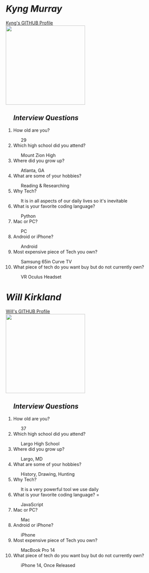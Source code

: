 <!DOCTYPE html>
<html>
<head>
 <link rel="stylesheet" href="styles.css">
</head>
<body>
 <div id="example1">
  <h1><i> Kyng Murray </i></h1>
  <a href="https://github.com/KyngMurray">Kyng's GITHUB Profile</a>
 </div>
 
 <img src="https://avatars.githubusercontent.com/u/98422952?v=4" height="250px">
 <ol><h2><i>Interview Questions</i></h2>
  <li> How old are you? </li>
  <ul> 29 </ul>
  <li> Which high school did you attend? </li>
  <ul> Mount Zion High </ul>
  <li> Where did you grow up? </li>
  <ul> Atlanta, GA </ul>
  <li> What are some of your hobbies? </li>
  <ul> Reading & Researching </ul>
  <li> Why Tech? </li>
  <ul> It is in all aspects of our daily lives so it's inevitable </ul>
  <li> What is your favorite coding language? </li>
  <ul> Python </ul>
  <li> Mac or PC? </li>
  <ul> PC </ul>
  <li> Android or iPhone? </li>
  <ul> Android </ul>
  <li> Most expensive piece of Tech you own? </li>
  <ul> Samsung 65in Curve TV </ul>
  <li> What piece of tech do you want buy but do not currently own? </li>
  <ul> VR Oculus Headset </ul>
 </ol>
 
 <div id="example2">
  <h1><i> Will Kirkland </i></h1>
  <a href="https://github.com/wkirklan">Will's GITHUB Profile</a>
 </div>
 
 <img src="https://ca.slack-edge.com/T02UX8SNR39-U030NM879CY-13429bad898e-512" height="250px">
 <ol><h2><i>Interview Questions</i></h2>
  <li> How old are you? </li>
  <ul> 37 </ul>
  <li> Which high school did you attend? </li>
  <ul> Largo High School </ul>
  <li> Where did you grow up? </li>
  <ul> Largo, MD </ul>
  <li> What are some of your hobbies? </li>
  <ul> History, Drawing, Hunting </ul>
  <li> Why Tech? </li>
  <ul> It is a very powerful tool we use daily </ul>
  <li> What is your favorite coding language? =</li>
  <ul> JavaScript </ul>
  <li> Mac or PC? </li>
  <ul> Mac </ul>
  <li> Android or iPhone? </li>
  <ul> iPhone </ul>
  <li> Most expensive piece of Tech you own? </li>
  <ul> MacBook Pro 14 </ul>
  <li> What piece of tech do you want buy but do not currently own? </li>
  <ul> iPhone 14, Once Released </ul>
 </ol>
 </body>
</html>
 
 
    
    
 
